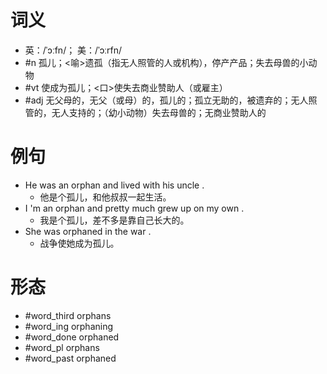 # 词义
- 英：/ˈɔːfn/； 美：/ˈɔːrfn/
- #n 孤儿；<喻>遗孤（指无人照管的人或机构），停产产品；失去母兽的小动物
- #vt 使成为孤儿；<口>使失去商业赞助人（或雇主）
- #adj 无父母的，无父（或母）的，孤儿的；孤立无助的，被遗弃的；无人照管的，无人支持的；（幼小动物）失去母兽的；无商业赞助人的
# 例句
- He was an orphan and lived with his uncle .
	- 他是个孤儿，和他叔叔一起生活。
- I 'm an orphan and pretty much grew up on my own .
	- 我是个孤儿，差不多是靠自己长大的。
- She was orphaned in the war .
	- 战争使她成为孤儿。
# 形态
- #word_third orphans
- #word_ing orphaning
- #word_done orphaned
- #word_pl orphans
- #word_past orphaned
